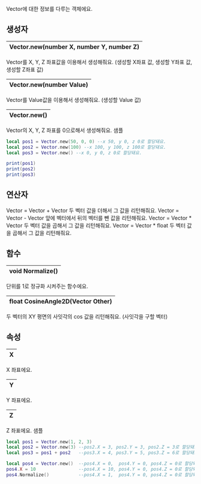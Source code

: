 Vector에 대한 정보를 다루는 객체에요. 
## **생성자**


| **Vector.new(number X, number Y, number Z)** |
| :--- |
Vector를 X, Y, Z 좌표값을 이용해서 생성해줘요. (생성할 X좌표 값, 생성할 Y좌표 값, 생성할 Z좌표 값) 

| **Vector.new(number Value)** |
| :--- |
Vector를 Value값을 이용해서 생성해줘요. (생성할 Value 값) 

| **Vector.new()** |
| :--- |
Vector의 X, Y, Z 좌표를 0으로해서 생성해줘요. 
샘플 

```lua
local pos1 = Vector.new(50, 0, 0) --x 50, y 0, z 0로 할당돼요.
local pos2 = Vector.new(100) --x 100, y 100, z 100로 할당돼요.
local pos3 = Vector.new() --x 0, y 0, z 0로 할당돼요.

print(pos1)
print(pos2)
print(pos3)
```
## **연산자**

Vector = Vector + Vector 
두 벡터 값을 더해서 그 값을 리턴해줘요. 
Vector = Vector - Vector 
앞에 벡터에서 뒤의 벡터를 뺀 값을 리턴해줘요. 
Vector = Vector * Vector 
두 벡터 값을 곱해서 그 값을 리턴해줘요. 
Vector = Vector * float 
두 벡터 값을 곱해서 그 값을 리턴해줘요. 
## **함수**


| **void Normalize()** |
| :--- |
단위를 1로 정규화 시켜주는 함수에요. 

| **float CosineAngle2D(Vector Other)** |
| :--- |
두 벡터의 XY 평면의 사잇각의 cos 값을 리턴해줘요. (사잇각을 구할 벡터) 
## **속성**


| **X** |
| :--- |
X 좌표에요. 

| **Y** |
| :--- |
Y 좌표에요. 

| **Z** |
| :--- |
Z 좌표에요. 
샘플 

```lua
local pos1 = Vector.new(1, 2, 3)
local pos2 = Vector.new(3) --pos2.X = 3, pos2.Y = 3, pos2.Z = 3로 할당돼요.
local pos3 = pos1 + pos2   --pos3.X = 4, pos3.Y = 5, pos3.Z = 6로 할당돼요.

local pos4 = Vector.new()  --pos4.X = 0,  pos4.Y = 0, pos4.Z = 0로 할당돼요.
pos4.X = 10                --pos4.X = 10, pos4.Y = 0, pos4.Z = 0로 할당돼요.
pos4.Normalize()           --pos4.X = 1,  pos4.Y = 0, pos4.Z = 0로 할당돼요.
```
